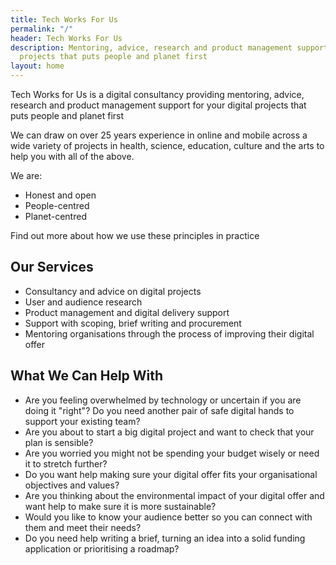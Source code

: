 ```yaml
---
title: Tech Works For Us
permalink: "/"
header: Tech Works For Us
description: Mentoring, advice, research and product management support for your digital
  projects that puts people and planet first
layout: home
---
```


Tech Works for Us is a digital consultancy providing mentoring, advice, research and product management support for your digital projects that puts people and planet first

We can draw on over 25 years experience in online and mobile across a wide variety of projects in health, science, education, culture and the arts to help you with all of the above. 

We are:

* Honest and open
* People-centred
* Planet-centred 

Find out more about how we use these principles in practice

## Our Services

- Consultancy and advice on digital projects
- User and audience research
- Product management and digital delivery support
- Support with scoping, brief writing and procurement
- Mentoring organisations through the process of improving their digital offer


## What We Can Help With

* Are you feeling overwhelmed by technology or uncertain if you are doing it "right"?
Do you need another pair of safe digital hands to support your existing team?
* Are you about to start a big digital project and want to check that your plan is sensible?
* Are you worried you might not be spending your budget wisely or need it to stretch further?
* Do you want help making sure your digital offer fits your organisational objectives and values?
* Are you thinking about the environmental impact of your digital offer and want help to make sure it is more sustainable?
* Would you like to know your audience better so you can connect with them and meet their needs?
* Do you need help writing a brief, turning an idea into a solid funding application or prioritising a roadmap?



